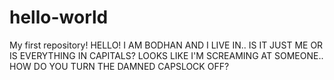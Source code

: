 # hello-world
My first repository!
HELLO! I AM BODHAN AND I LIVE IN.. IS IT JUST ME OR IS EVERYTHING IN CAPITALS? LOOKS LIKE I'M SCREAMING AT SOMEONE.. HOW DO YOU TURN THE DAMNED CAPSLOCK OFF? 
